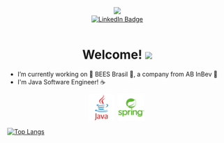 <div id="header" align="center">
  <img src="https://64.media.tumblr.com/e16fa92398972c97132d37d4c91338ba/tumblr_mjt4a9Zov41qbc06uo1_400.gifv" width="100"/>

<div id="badges">
  <a href="https://www.linkedin.com/in/bruno-jaques-oliveira-de-vargas-175651111/">
    <img src="https://img.shields.io/badge/LinkedIn-blue?style=for-the-badge&logo=linkedin&logoColor=white" alt="LinkedIn Badge"/>
  </a>
</div>
  <img src="https://komarev.com/ghpvc/?username=bjvargas&style=flat-square&color=blue" alt=""/>
  <h1>
  Welcome!
  <img src="https://media1.giphy.com/media/anywqD5u93KuCtpPfH/giphy.gif" width="30px"/>
</h1>
</div>

- I’m currently working on 🐝 BEES Brasil 🐝, a company from AB InBev 🍻
- I'm Java Software Engineer! ☕

<div align="center">
  <img src="https://github.com/devicons/devicon/blob/master/icons/java/java-original-wordmark.svg" title="Java" alt="Java" width="60" height="60"/>&nbsp;
  <img src="https://github.com/devicons/devicon/blob/master/icons/spring/spring-original-wordmark.svg" title="Spring" alt="Spring" width="60" height="60"/>&nbsp;
</div>

[![Top Langs](https://github-readme-stats.vercel.app/api/top-langs/?username=bjvargas&layout=compact&theme=vision-friendly-dark)](https://github.com/anuraghazra/github-readme-stats)

<!--
**bjvargas/bjvargas** is a ✨ _special_ ✨ repository because its `README.md` (this file) appears on your GitHub profile.

Here are some ideas to get you started:

- 🔭 I’m currently working on ...
- 🌱 I’m currently learning ...
- 👯 I’m looking to collaborate on ...
- 🤔 I’m looking for help with ...
- 💬 Ask me about ...
- 📫 How to reach me: ...
- 😄 Pronouns: ...
- ⚡ Fun fact: ...
-->
